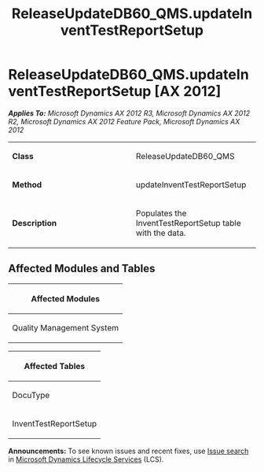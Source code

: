 ﻿---
title: ReleaseUpdateDB60_QMS.updateInventTestReportSetup
TOCTitle: ReleaseUpdateDB60_QMS.updateInventTestReportSetup
ms:assetid: a1e03329-4f0d-3387-51b1-a7b6030c5efd
ms:mtpsurl: https://msdn.microsoft.com/en-us/library/JJ736738(v=AX.60)
ms:contentKeyID: 49710171
ms.date: 05/18/2015
mtps_version: v=AX.60
---

# ReleaseUpdateDB60\_QMS.updateInventTestReportSetup [AX 2012]


_**Applies To:** Microsoft Dynamics AX 2012 R3, Microsoft Dynamics AX 2012 R2, Microsoft Dynamics AX 2012 Feature Pack, Microsoft Dynamics AX 2012_

<table>
<colgroup>
<col style="width: 50%" />
<col style="width: 50%" />
</colgroup>
<tbody>
<tr class="odd">
<td><p><strong>Class</strong></p></td>
<td><p>ReleaseUpdateDB60_QMS</p></td>
</tr>
<tr class="even">
<td><p><strong>Method</strong></p></td>
<td><p>updateInventTestReportSetup</p></td>
</tr>
<tr class="odd">
<td><p><strong>Description</strong></p></td>
<td><p>Populates the InventTestReportSetup table with the data.</p></td>
</tr>
</tbody>
</table>


## Affected Modules and Tables

<table>
<colgroup>
<col style="width: 100%" />
</colgroup>
<thead>
<tr class="header">
<th><p>Affected Modules</p></th>
</tr>
</thead>
<tbody>
<tr class="odd">
<td><p>Quality Management System</p></td>
</tr>
</tbody>
</table>


<table>
<colgroup>
<col style="width: 100%" />
</colgroup>
<thead>
<tr class="header">
<th><p>Affected Tables</p></th>
</tr>
</thead>
<tbody>
<tr class="odd">
<td><p>DocuType</p></td>
</tr>
<tr class="even">
<td><p>InventTestReportSetup</p></td>
</tr>
</tbody>
</table>

  
**Announcements:** To see known issues and recent fixes, use [Issue search](http://go.microsoft.com/fwlink/?linkid=389258) in [Microsoft Dynamics Lifecycle Services](http://go.microsoft.com/fwlink/?linkid=306505) (LCS).

